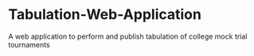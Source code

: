 # Tabulation-Web-Application
A web application to perform and publish tabulation of college mock trial tournaments
